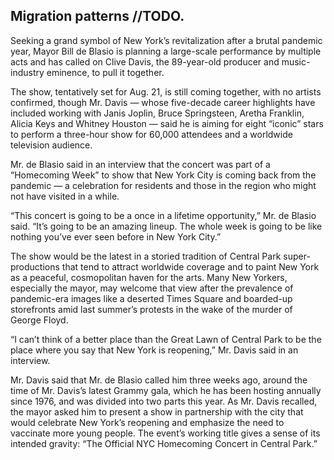 ## Migration patterns //TODO.
Seeking a grand symbol of New York’s revitalization after a brutal pandemic year, Mayor Bill de Blasio is planning a large-scale performance by multiple acts and has called on Clive Davis, the 89-year-old producer and music-industry eminence, to pull it together.

The show, tentatively set for Aug. 21, is still coming together, with no artists confirmed, though Mr. Davis — whose five-decade career highlights have included working with Janis Joplin, Bruce Springsteen, Aretha Franklin, Alicia Keys and Whitney Houston — said he is aiming for eight “iconic” stars to perform a three-hour show for 60,000 attendees and a worldwide television audience.

Mr. de Blasio said in an interview that the concert was part of a “Homecoming Week” to show that New York City is coming back from the pandemic — a celebration for residents and those in the region who might not have visited in a while.

“This concert is going to be a once in a lifetime opportunity,” Mr. de Blasio said. “It’s going to be an amazing lineup. The whole week is going to be like nothing you’ve ever seen before in New York City.”

The show would be the latest in a storied tradition of Central Park super-productions that tend to attract worldwide coverage and to paint New York as a peaceful, cosmopolitan haven for the arts. Many New Yorkers, especially the mayor, may welcome that view after the prevalence of pandemic-era images like a deserted Times Square and boarded-up storefronts amid last summer’s protests in the wake of the murder of George Floyd.

“I can’t think of a better place than the Great Lawn of Central Park to be the place where you say that New York is reopening,” Mr. Davis said in an interview.

Mr. Davis said that Mr. de Blasio called him three weeks ago, around the time of Mr. Davis’s latest Grammy gala, which he has been hosting annually since 1976, and was divided into two parts this year. As Mr. Davis recalled, the mayor asked him to present a show in partnership with the city that would celebrate New York’s reopening and emphasize the need to vaccinate more young people. The event’s working title gives a sense of its intended gravity: “The Official NYC Homecoming Concert in Central Park.”

